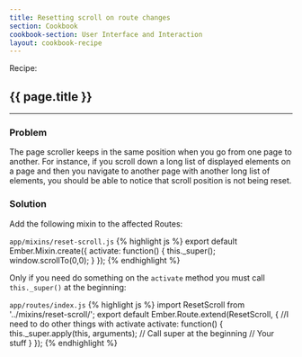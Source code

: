```yaml
---
title: Resetting scroll on route changes
section: Cookbook
cookbook-section: User Interface and Interaction
layout: cookbook-recipe
---
```

<span class="recipe-label">Recipe:</span>
## {{ page.title }}
-----
### Problem

The page scroller keeps in the same position when you go from one page to another. For instance, if you scroll down a long list of displayed elements on a page and then you navigate to another page with another long list of elements, you should be able to notice that scroll position is not being reset.

### Solution

Add the following mixin to the affected Routes:

`app/mixins/reset-scroll.js`
{% highlight js %}
export default Ember.Mixin.create({
  activate: function() {
    this._super();
    window.scrollTo(0,0);
  }
});
{% endhighlight %}

Only if you need do something on the `activate` method you must call `this._super()` at the beginning:

`app/routes/index.js`
{% highlight js %}
import ResetScroll from '../mixins/reset-scroll/';
export default Ember.Route.extend(ResetScroll, {
  //I need to do other things with activate
  activate: function() {
    this._super.apply(this, arguments); // Call super at the beginning
    // Your stuff
  }
});
{% endhighlight %}

<!---#### Example
<a class="jsbin-embed" href="http://jsbin.com/yiqijopilo/1/embed?live">Ember Starter Kit</a><script src="http://static.jsbin.com/js/embed.js"></script>-->

